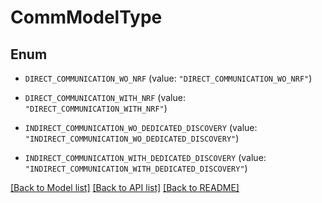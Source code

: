 # CommModelType

## Enum


* `DIRECT_COMMUNICATION_WO_NRF` (value: `"DIRECT_COMMUNICATION_WO_NRF"`)

* `DIRECT_COMMUNICATION_WITH_NRF` (value: `"DIRECT_COMMUNICATION_WITH_NRF"`)

* `INDIRECT_COMMUNICATION_WO_DEDICATED_DISCOVERY` (value: `"INDIRECT_COMMUNICATION_WO_DEDICATED_DISCOVERY"`)

* `INDIRECT_COMMUNICATION_WITH_DEDICATED_DISCOVERY` (value: `"INDIRECT_COMMUNICATION_WITH_DEDICATED_DISCOVERY"`)


[[Back to Model list]](../README.md#documentation-for-models) [[Back to API list]](../README.md#documentation-for-api-endpoints) [[Back to README]](../README.md)


